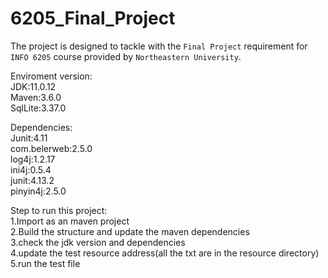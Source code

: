 # 6205_Final_Project
The project is designed to tackle with the `Final Project` requirement for `INFO 6205` course provided by `Northeastern University`.

Enviroment version:</br>
JDK:11.0.12</br>
Maven:3.6.0</br>
SqlLite:3.37.0</br>

Dependencies:</br>
Junit:4.11</br>
com.belerweb:2.5.0</br>
log4j:1.2.17</br>
ini4j:0.5.4</br>
junit:4.13.2</br>
pinyin4j:2.5.0</br>


Step to run this project:</br>
1.Import as an maven project</br>
2.Build the structure and update the maven dependencies</br>
3.check the jdk version and dependencies</br>
4.update the test resource address(all the txt are in the resource directory)</br>
5.run the test file</br>


